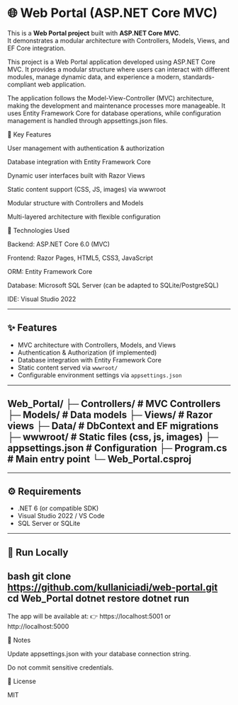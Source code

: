 # 🌐 Web Portal (ASP.NET Core MVC)

This is a **Web Portal project** built with **ASP.NET Core MVC**.  
It demonstrates a modular architecture with Controllers, Models, Views, and EF Core integration.

This project is a Web Portal application developed using ASP.NET Core MVC.
It provides a modular structure where users can interact with different modules, manage dynamic data, and experience a modern, standards-compliant web application.

The application follows the Model-View-Controller (MVC) architecture, making the development and maintenance processes more manageable.
It uses Entity Framework Core for database operations, while configuration management is handled through appsettings.json files.

🔹 Key Features

User management with authentication & authorization

Database integration with Entity Framework Core

Dynamic user interfaces built with Razor Views

Static content support (CSS, JS, images) via wwwroot

Modular structure with Controllers and Models

Multi-layered architecture with flexible configuration

🔹 Technologies Used

Backend: ASP.NET Core 6.0 (MVC)

Frontend: Razor Pages, HTML5, CSS3, JavaScript

ORM: Entity Framework Core

Database: Microsoft SQL Server (can be adapted to SQLite/PostgreSQL)

IDE: Visual Studio 2022




---

## ✨ Features
- MVC architecture with Controllers, Models, and Views
- Authentication & Authorization (if implemented)
- Database integration with Entity Framework Core
- Static content served via `wwwroot/`
- Configurable environment settings via `appsettings.json`

---
Web_Portal/
├─ Controllers/ # MVC Controllers
├─ Models/ # Data models
├─ Views/ # Razor views
├─ Data/ # DbContext and EF migrations
├─ wwwroot/ # Static files (css, js, images)
├─ appsettings.json # Configuration
├─ Program.cs # Main entry point
└─ Web_Portal.csproj
---

---

## ⚙️ Requirements
- .NET 6 (or compatible SDK)
- Visual Studio 2022 / VS Code
- SQL Server or SQLite

---

## 🚀 Run Locally
bash
git clone https://github.com/kullaniciadi/web-portal.git
cd Web_Portal
dotnet restore
dotnet run
---
The app will be available at:
👉 https://localhost:5001 or http://localhost:5000

📝 Notes

Update appsettings.json with your database connection string.

Do not commit sensitive credentials.

📜 License

MIT
